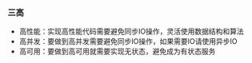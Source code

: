 ### 三高
- 高性能：实现高性能代码需要避免同步IO操作，灵活使用数据结构和算法
- 高并发：要做到高并发需要避免同步IO操作，如果需要IO请使用异步IO
- 高可用：要做到高可用就需要实现无状态，避免成为有状态服务